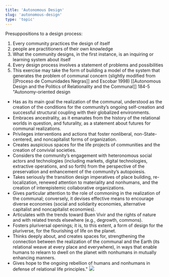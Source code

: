 ```yaml
---
title: 'Autonomous Design'
slug: 'autonomous-design'
type: 'topic'
---
```


Presuppositions to a design process:
1. Every community practices the design of itself
2. people are practitioners of their own knowledge
3. What the community designs, in the first instance, is an inquiring or learning system about itself
4. Every design process involves a statement of problems and possibilities
5. This exercise may take the form of building a model of the system that generates the problem of communal concern
(slightly modified from [[Proceso de Comunidades Negras]] and Escobar 1998)
[[Autonomous Design and the Politics of Relationality and the Communal]] 184-5
"Autonomy-oriented design 
- Has as its main goal the realization of the communal, understood as the creation of the conditions for the community’s ongoing self-creation and successful structural coupling with their globalized environments. 
 - Embraces ancestrality, as it emanates from the history of the relational worlds in question, and futurality, as a statement about futures for communal realizations. 
 - Privileges interventions and actions that foster nonliberal, non-State-centered, and noncapitalist forms of organization. 
 - Creates auspicious spaces for the life projects of communities and the creation of convivial societies. 
 - Considers the community’s engagement with heteronomous social actors and technologies (including markets, digital technologies, extractive operations, and so forth) from the perspective of the preservation and enhancement of the community’s autopoiesis. 
 - Takes seriously the transition design imperatives of place building, re-localization, renewed attention to materiality and nonhumans, and the creation of interepistemic collaborative organizations. 
 - Gives particular attention to the role of commoning in the realization of the communal; conversely, it devises effective means to encourage diverse economies (social and solidarity economies, alternative capitalist and noncapitalist economies). 
 - Articulates with the trends toward Buen Vivir and the rights of nature and with related trends elsewhere (e.g., degrowth, commons). 
 - Fosters pluriversal openings; it is, to this extent, a form of design for the pluriverse, for the flourishing of life on the planet. 
 - Thinks deeply about, and creates spaces for, strengthening the connection between the realization of the communal and the Earth (its relational weave at every place and everywhere), in ways that enable humans to relearn to dwell on the planet with nonhumans in mutually enhancing manners.
 - Gives hope to the ongoing rebellion of humans and nonhumans in defense of relational life principles."
 ![](https://static.meri.garden/63853c82441094b56d882453a0bd53b7.png)